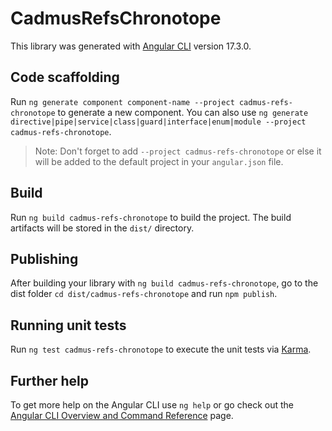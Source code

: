 # CadmusRefsChronotope

This library was generated with [Angular CLI](https://github.com/angular/angular-cli) version 17.3.0.

## Code scaffolding

Run `ng generate component component-name --project cadmus-refs-chronotope` to generate a new component. You can also use `ng generate directive|pipe|service|class|guard|interface|enum|module --project cadmus-refs-chronotope`.
> Note: Don't forget to add `--project cadmus-refs-chronotope` or else it will be added to the default project in your `angular.json` file. 

## Build

Run `ng build cadmus-refs-chronotope` to build the project. The build artifacts will be stored in the `dist/` directory.

## Publishing

After building your library with `ng build cadmus-refs-chronotope`, go to the dist folder `cd dist/cadmus-refs-chronotope` and run `npm publish`.

## Running unit tests

Run `ng test cadmus-refs-chronotope` to execute the unit tests via [Karma](https://karma-runner.github.io).

## Further help

To get more help on the Angular CLI use `ng help` or go check out the [Angular CLI Overview and Command Reference](https://angular.io/cli) page.
